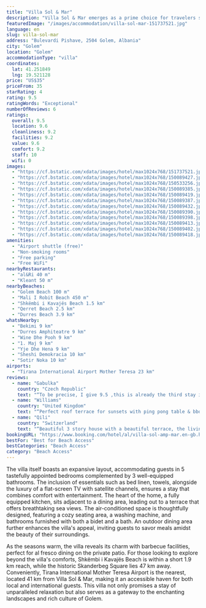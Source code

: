 ```yaml
---
title: "Villa Sol & Mar"
description: "Villa Sol & Mar emerges as a prime choice for travelers seeking a blend of comfort and convenience, located merely a stone's throw away from the serene Mali I Robit Beach in Golem."
featuredImage: "/images/accommodation/villa-sol-mar-151737521.jpg"
language: en
slug: villa-sol-mar
address: "Bulevardi Pishave, 2504 Golem, Albania"
city: "Golem"
location: "Golem"
accommodationType: "villa"
coordinates:
  lat: 41.251849
  lng: 19.521128
price: "US$35"
priceFrom: 35
starRating: 4
rating: 9.5
ratingWords: "Exceptional"
numberOfReviews: 6
ratings:
  overall: 9.5
  location: 9.6
  cleanliness: 9.2
  facilities: 9.2
  value: 9.6
  comfort: 9.2
  staff: 10
  wifi: 0
images:
  - "https://cf.bstatic.com/xdata/images/hotel/max1024x768/151737521.jpg?k=9459bef677ea3fa639fff22dfef35df0f53a87cee0d4c4293449de4e3f202b7a&o=&hp=1"
  - "https://cf.bstatic.com/xdata/images/hotel/max1024x768/150089427.jpg?k=7167b244987f161e6576134f87b1c525168d5a7f0226f11e6d00aea49e875ad7&o=&hp=1"
  - "https://cf.bstatic.com/xdata/images/hotel/max1024x768/150533256.jpg?k=997a1c2c355a475d15d9cd703e841e207c622e28b29b37c698adbc2312050f9e&o=&hp=1"
  - "https://cf.bstatic.com/xdata/images/hotel/max1024x768/150089385.jpg?k=e25c7600e141bdbc879fa3f2ef4ed3ed12725c6e661f389a82436865daf54d5f&o=&hp=1"
  - "https://cf.bstatic.com/xdata/images/hotel/max1024x768/150089419.jpg?k=1aa18c991f1a10b624d96d508b0a8b231ef050b6815fd18d1eaf73a6397c95a6&o=&hp=1"
  - "https://cf.bstatic.com/xdata/images/hotel/max1024x768/150089387.jpg?k=7eba93543f0c0f5a60821f8f8316bbc6d00831eab942a8211f4db2c6fe8351db&o=&hp=1"
  - "https://cf.bstatic.com/xdata/images/hotel/max1024x768/150089432.jpg?k=d04290a639c61dad4aad2a594ff0e09cb2f9a3388f8cc220d085e4140ad3add7&o=&hp=1"
  - "https://cf.bstatic.com/xdata/images/hotel/max1024x768/150089390.jpg?k=b2e37d96d870dfc316204aefa13074338d50badd8115baaf39ca6de1803bd2f7&o=&hp=1"
  - "https://cf.bstatic.com/xdata/images/hotel/max1024x768/150089398.jpg?k=a416eb7ee044cc5c1819341961b6a01d4a6f7c9eabc40d1f79df92f782629a74&o=&hp=1"
  - "https://cf.bstatic.com/xdata/images/hotel/max1024x768/150089413.jpg?k=39aea6f7999659b8a69bfa293a274b437514399aa42bafc9124c0b3fd37051d1&o=&hp=1"
  - "https://cf.bstatic.com/xdata/images/hotel/max1024x768/150089402.jpg?k=3e277a7c663fbd2cd42af1bafc118edb877a90be496c6111906c361d9f4ce74a&o=&hp=1"
  - "https://cf.bstatic.com/xdata/images/hotel/max1024x768/150089418.jpg?k=f51be237e778ff583f2582938839a430a7bd4dff0d42afd0c0197f033d5e2a9f&o=&hp=1"
amenities:
  - "Airport shuttle (free)"
  - "Non-smoking rooms"
  - "Free parking"
  - "Free WiFi"
nearbyRestaurants:
  - "al&Ri 40 m"
  - "Kleant 50 m"
nearbyBeaches:
  - "Golem Beach 100 m"
  - "Mali I Robit Beach 450 m"
  - "Shkëmbi i Kavajës Beach 1.5 km"
  - "Qerret Beach 2.5 km"
  - "Durres Beach 3.9 km"
whatsNearby:
  - "Bekimi 9 km"
  - "Durres Amphiteatre 9 km"
  - "Wine Dhe Pooh 9 km"
  - "1. Maj 9 km"
  - "Yje Dhe Hena 9 km"
  - "Sheshi Demokracia 10 km"
  - "Sotir Noka 10 km"
airports:
  - "Tirana International Airport Mother Teresa 23 km"
reviews:
  - name: "Gabulka"
    country: "Czech Republic"
    text: "“To be precise, I give 9.5 ,this is already the third stay in this location and we liked it the most. The owner cares and is cool, if there was a problem he solved it right away.”"
  - name: "Williams"
    country: "United Kingdom"
    text: "“Perfect roof terrace for sunsets with ping pong table & bbq. Great kitchen facilities if you're cooking! Plenty of communal spaces to chill with friends”"
  - name: "Qili"
    country: "Switzerland"
    text: "“Beautiful 3 story house with a beautiful terrace, the living room is spacious, there is air conditioning in all rooms and adjustable at will. The ' reception was great, the host is super nice, very available, gave us advice on beautiful places to...”"
bookingURL: "https://www.booking.com/hotel/al/villa-sol-amp-mar.en-gb.html?aid=8035640"
bestFor: "Best for Beach Access"
bestCategories: "Beach Access"
category: "Beach Access"
---
```


The villa itself boasts an expansive layout, accommodating guests in 5 tastefully appointed bedrooms complemented by 3 well-equipped bathrooms. The inclusion of essentials such as bed linen, towels, alongside the luxury of a flat-screen TV with satellite channels, ensures a stay that combines comfort with entertainment. The heart of the home, a fully equipped kitchen, sits adjacent to a dining area, leading out to a terrace that offers breathtaking sea views. The air-conditioned space is thoughtfully designed, featuring a cozy seating area, a washing machine, and bathrooms furnished with both a bidet and a bath. An outdoor dining area further enhances the villa's appeal, inviting guests to savor meals amidst the beauty of their surroundings.

As the seasons warm, the villa reveals its charm with barbecue facilities, perfect for al fresco dining on the private patio. For those looking to explore beyond the villa's comforts, Shkëmbi i Kavajës Beach is within a short 1.9 km reach, while the historic Skanderbeg Square lies 47 km away. Conveniently, Tirana International Mother Teresa Airport is the nearest, located 41 km from Villa Sol & Mar, making it an accessible haven for both local and international guests. This villa not only promises a stay of unparalleled relaxation but also serves as a gateway to the enchanting landscapes and rich culture of Golem.
